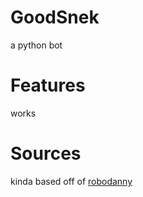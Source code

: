 # GoodSnek
a python bot

# Features
works

# Sources
kinda based off of [robodanny](https://github.com/Rapptz/RoboDanny)
